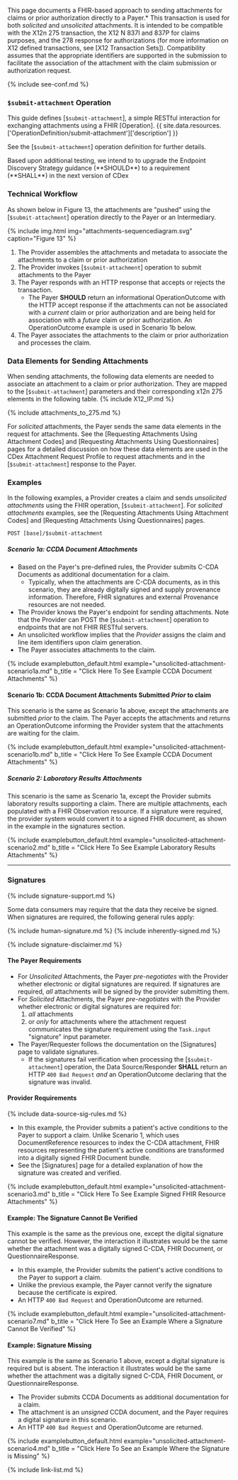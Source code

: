 

This page documents a FHIR-based approach to sending attachments for claims or prior authorization directly to a Payer.\* This transaction is used for both *solicited* and *unsolicited* attachments. It is intended to be compatible with the X12n 275 transaction, the X12 N 837I and 837P for claims purposes, and the 278 response for authorizations (for more information on X12 defined transactions, see [X12 Transaction Sets]). Compatibility assumes that the appropriate identifiers are supported in the submission to facilitate the association of the attachment with the claim submission or authorization request. 

{% include see-conf.md %}

### `$submit-attachment` Operation

This guide defines [`$submit-attachment`], a simple RESTful interaction for exchanging attachments using a FHIR [Operation]. {{ site.data.resources.['OperationDefinition/submit-attachment']['description'] }}

See the [`$submit-attachment`] operation definition for further details.

<div class="stu-note " markdown="1">
Based upon additional testing, we intend to to upgrade the Endpoint Discovery Strategy guidance (**SHOULD**) to  a requirement (**SHALL**) in the next version of CDex
</div><!-- stu-note -->

### Technical Workflow

As shown below in Figure 13, the attachments are "pushed" using the [`$submit-attachment`] operation directly to the Payer or an Intermediary.


{% include img.html img="attachments-sequencediagram.svg" caption="Figure 13" %}


1. The Provider assembles the attachments and metadata to associate the attachments to a claim or prior authorization
2. The Provider invokes [`$submit-attachment`] operation to submit attachments to the Payer
3. The Payer responds with an HTTP response that accepts or rejects the transaction.
   - The Payer **SHOULD** return an informational OperationOutcome with the HTTP accept response if the attachments can not be associated with a *current* claim or prior authorization and are being held for association with a *future* claim or prior authorization. An OperationOutcome example is used in Scenario 1b below.
4. The Payer associates the attachments to the claim or prior authorization and processes the claim.


### Data Elements for Sending Attachments

When sending attachments, the following data elements are needed to associate an attachment to a claim or prior authorization. They are mapped to the [`$submit-attachment`] parameters and their corresponding x12n 275 elements in the following table. {% include X12_IP.md %}  

{% include attachments_to_275.md %}

For *solicited* attachments, the Payer sends the same data elements in the request for attachments. See the [Requesting Attachments Using Attachment Codes] and [Requesting Attachments Using Questionnaires] pages for a detailed discussion on how these data elements are used in the CDex Attachment Request Profile to request attachments and in the [`$submit-attachment`] response to the Payer.

### Examples

In the following examples, a Provider creates a claim and sends *unsolicited attachments* using the FHIR operation, [`$submit-attachment`]. For *solicited attachments* examples, see the [Requesting Attachments Using Attachment Codes] and [Requesting Attachments Using Questionnaires] pages.

`POST [base]/$submit-attachment`

##### Scenario 1a: CCDA Document Attachments

- Based on the Payer's pre-defined rules, the Provider submits C-CDA Documents as additional documentation for a claim.
  - Typically, when the attachments are C-CDA documents, as in this scenario, they are already digitally signed and supply provenance information. Therefore, FHIR signatures and external Provenance resources are not needed.
- The Provider knows the Payer's endpoint for sending attachments. Note that the Provider can POST the [`$submit-attachment`] operation to endpoints that are not FHIR RESTful servers.
- An unsolicited workflow implies that the *Provider* assigns the claim and line item identifiers upon claim generation.
- The Payer associates attachments to the claim.

{% include examplebutton_default.html example="unsolicited-attachment-scenario1a.md" b_title = "Click Here To See Example CCDA Document Attachments" %}

#### Scenario 1b: CCDA Document Attachments Submitted *Prior* to claim

This scenario is the same as Scenario 1a above, except the attachments are submitted *prior* to the claim. The Payer accepts the attachments and returns an OperationOutcome informing the Provider system that the attachments are waiting for the claim.

{% include examplebutton_default.html example="unsolicited-attachment-scenario1b.md" b_title = "Click Here To See Example CCDA Document Attachments" %}

##### Scenario 2: Laboratory Results Attachments

 This scenario is the same as Scenario 1a, except the Provider submits laboratory results supporting a claim. There are multiple attachments, each populated with a FHIR Observation resource. If a signature were required, the provider system would convert it to a signed FHIR document, as shown in the example in the signatures section.

{% include examplebutton_default.html example="unsolicited-attachment-scenario2.md" b_title = "Click Here To See Example Laboratory Results Attachments" %}

---

### Signatures

{% include signature-support.md %}

Some data consumers may require that the data they receive be signed. When signatures are required, the following general rules apply:

{% include human-signature.md %}
{% include inherently-signed.md %}

{% include signature-disclaimer.md %}

#### The Payer Requirements

- For *Unsolicited* Attachments, the Payer *pre-negotiates* with the Provider whether electronic or digital signatures are required. If signatures are required, *all* attachments will be signed by the provider submitting them.
- For *Solicited* Attachments, the Payer *pre-negotiates* with the Provider whether electronic or digital signatures are required for:
  1. *all* attachments
  2. or *only* for attachments where the attachment request communicates the signature requirement using the `Task.input` "signature" input parameter.
- The Payer/Requester follows the documentation on the [Signatures] page to validate signatures.
  - If the signatures fail verification when processing the [`$submit-attachment`] operation, the Data Source/Responder **SHALL** return an HTTP `400 Bad Request` *and* an OperationOutcome declaring that the signature was invalid.

#### Provider Requirements

{% include data-source-sig-rules.md %}

- In this example, the Provider submits a patient's active conditions to the Payer to support a claim.
Unlike Scenario 1, which uses DocumentReference resources to index the C-CDA attachment, FHIR resources representing the patient's active conditions are transformed into a digitally signed FHIR Document bundle.
- See the [Signatures] page for a detailed explanation of how the signature was created and verified.

{% include examplebutton_default.html example="unsolicited-attachment-scenario3.md" b_title = "Click Here To See Example Signed FHIR Resource Attachments" %}

#### Example: The Signature Cannot Be Verified

This example is the same as the previous one, except the digital signature cannot be verified.  However, the interaction it illustrates would be the same whether the attachment was a digitally signed C-CDA, FHIR Document, or QuestionnaireResponse.

- In this example, the Provider submits the patient's active conditions to the Payer to support a claim.
- Unlike the previous example, the Payer cannot verify the signature because the certificate is expired.
- An HTTP `400 Bad Request` and OperationOutcome are returned.

{% include examplebutton_default.html example="unsolicited-attachment-scenario7.md" b_title = "Click Here To See an Example Where a Signature Cannot Be Verified" %}

#### Example: Signature Missing

This example is the same as Scenario 1 above, except a digital signature is required but is absent.  The interaction it illustrates would be the same whether the attachment was a digitally signed C-CDA, FHIR Document, or QuestionnaireResponse.

- The Provider submits CCDA Documents as additional documentation for a claim.
- The attachment is an *unsigned* CCDA document, and the Payer requires a digital signature in this scenario.
- An HTTP `400 Bad Request` and OperationOutcome are returned.

{% include examplebutton_default.html example="unsolicited-attachment-scenario4.md" b_title = "Click Here To See an Example Where the Signature is Missing" %}

{% include link-list.md %}
